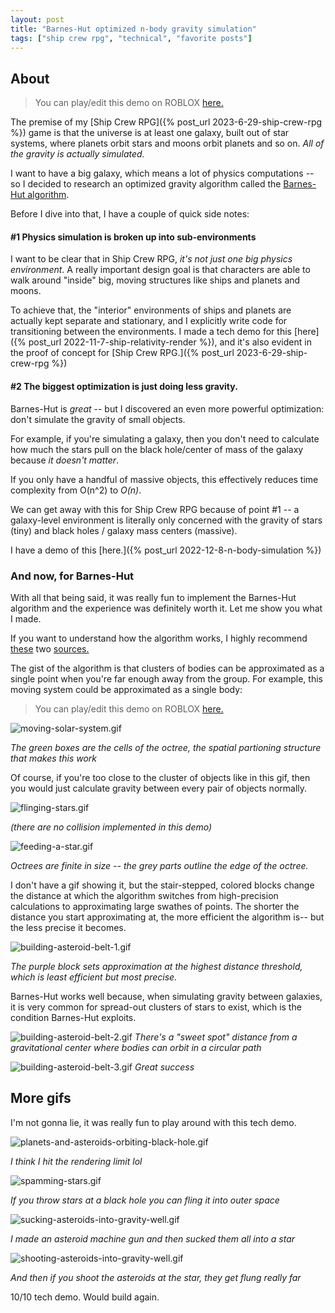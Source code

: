 ```yaml
---
layout: post
title: "Barnes-Hut optimized n-body gravity simulation"
tags: ["ship crew rpg", "technical", "favorite posts"]
---
```


## About

> You can play/edit this demo on ROBLOX [here.](https://www.roblox.com/games/11391815266/Barnes-Hut-Gravity-Simulation)

The premise of my [Ship Crew RPG]({% post_url 2023-6-29-ship-crew-rpg %}) game is that the universe is at least one galaxy, built out of star systems, where planets orbit stars and moons orbit planets and so on. _All of the gravity is actually simulated._

I want to have a big galaxy, which means a lot of physics computations -- so I decided to research an optimized gravity algorithm called the [Barnes-Hut algorithm](https://jheer.github.io/barnes-hut/).

Before I dive into that, I have a couple of quick side notes:

#### #1 Physics simulation is broken up into sub-environments

I want to be clear that in Ship Crew RPG, _it's not just one big physics environment_. A really important design goal is that characters are able to walk around "inside" big, moving structures like ships and planets and moons.

To achieve that, the "interior" environments of ships and planets are actually kept separate and stationary, and I explicitly write code for transitioning between the environments. I made a tech demo for this [here]({% post_url 2022-11-7-ship-relativity-render %}), and it's also evident in the proof of concept for [Ship Crew RPG.]({% post_url 2023-6-29-ship-crew-rpg %})

#### #2 The biggest optimization is just doing less gravity.

Barnes-Hut is _great_ -- but I discovered an even more powerful optimization: don't simulate the gravity of small objects.

For example, if you're simulating a galaxy, then you don't need to calculate how much the stars pull on the black hole/center of mass of the galaxy because _it doesn't matter_.

If you only have a handful of massive objects, this effectively reduces time complexity from O(n^2) to _O(n)_.

We can get away with this for Ship Crew RPG because of point #1 -- a galaxy-level environment is literally only concerned with the gravity of stars (tiny) and black holes / galaxy mass centers (massive).

I have a demo of this [here.]({% post_url 2022-12-8-n-body-simulation %})

### And now, for Barnes-Hut

With all that being said, it was really fun to implement the Barnes-Hut algorithm and the experience was definitely worth it. Let me show you what I made.

If you want to understand how the algorithm works, I highly recommend [these](https://jheer.github.io/barnes-hut/) two [sources.](http://arborjs.org/docs/barnes-hut)

The gist of the algorithm is that clusters of bodies can be approximated as a single point when you're far enough away from the group. For example, this moving system could be approximated as a single body:

> You can play/edit this demo on ROBLOX [here.](https://www.roblox.com/games/11391815266/Barnes-Hut-Gravity-Simulation)

![moving-solar-system.gif](https://drive.google.com/uc?id=1Zm8hZwfWqMbZEaDSjfoGB-FbkJ1Lb9vX&export=download)

_The green boxes are the cells of the octree, the spatial partioning structure that makes this work_

Of course, if you're too close to the cluster of objects like in this gif, then you would just calculate gravity between every pair of objects normally.

![flinging-stars.gif](https://drive.google.com/uc?id=1AT6pdArDxMrSjl0W_Y5tNQC7DbsVakaZ&export=download)

_(there are no collision implemented in this demo)_

![feeding-a-star.gif](https://drive.google.com/uc?id=13tWDzzfiA5VIKT21NNPMzKq6uuFXY4OM&export=download)

_Octrees are finite in size -- the grey parts outline the edge of the octree._

I don't have a gif showing it, but the stair-stepped, colored blocks change the distance at which the algorithm switches from high-precision calculations to approximating large swathes of points. The shorter the distance you start approximating at, the more efficient the algorithm is-- but the less precise it becomes.

![building-asteroid-belt-1.gif](https://drive.google.com/uc?id=1xHjHjQGtKs6LgDasx6LqAYZV_tfCTJTa&export=download)

_The purple block sets approximation at the highest distance threshold, which is least efficient but most precise._

Barnes-Hut works well because, when simulating gravity between galaxies, it is very common for spread-out clusters of stars to exist, which is the condition Barnes-Hut exploits.

![building-asteroid-belt-2.gif](https://drive.google.com/uc?id=1XA3GxcTgnJT2thrMOUvubFZPN-2AwSXg&export=download)
_There's a "sweet spot" distance from a gravitational center where bodies can orbit in a circular path_

![building-asteroid-belt-3.gif](https://drive.google.com/uc?id=18kujD9jzTBfkTDS2cWb2H_m7CNb7hX1V&export=download)
*Great success*

## More gifs

I'm not gonna lie, it was really fun to play around with this tech demo.

![planets-and-asteroids-orbiting-black-hole.gif](https://drive.google.com/uc?id=1AWdKbQbDHJpQ55XLCB7znbqd2_KDuYG7&export=download)

*I think I hit the rendering limit lol*

![spamming-stars.gif](https://drive.google.com/uc?id=1lUBZbuzpYYLth3p48ysoV2sKA_rex-6D&export=download)

*If you throw stars at a black hole you can fling it into outer space*

![sucking-asteroids-into-gravity-well.gif](https://drive.google.com/uc?id=1N644WXq994yK0ocZiwNpslvXaVfPVPT6&export=download)

*I made an asteroid machine gun and then sucked them all into a star*

![shooting-asteroids-into-gravity-well.gif](https://drive.google.com/uc?id=1ubKJpTMJL-tfUVVE_ydUYQua_0yULKIY&export=download)

*And then if you shoot the asteroids at the star, they get flung really far*


10/10 tech demo. Would build again.

